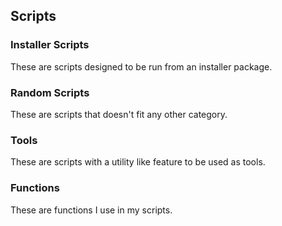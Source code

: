 ## Scripts

### Installer Scripts
These are scripts designed to be run from an installer package.

### Random Scripts
These are scripts that doesn't fit any other category.

### Tools
These are scripts with a utility like feature to be used as tools.

### Functions
These are functions I use in my scripts.
